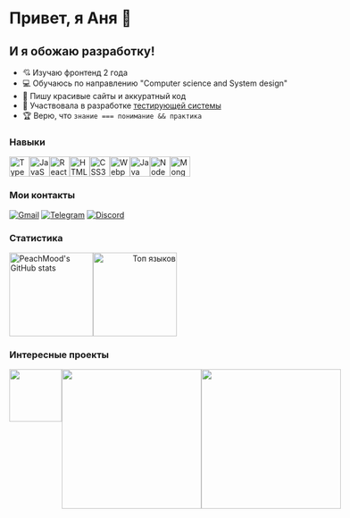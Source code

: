 # Привет, я Аня 👋
## И я обожаю разработку!
* 💘 Изучаю фронтенд 2 года
* 💻 Обучаюсь по направлению "Computer science and System design"
* 💅 Пишу красивые сайты и аккуратный код
* 🤝 Участвовала в разработке [тестирующей системы](https://habr.com/ru/articles/63005/)
* 🏆 Верю, что `знание === понимание && практика`

### Навыки

<p align="left">
<a href="https://www.typescriptlang.org/" target="_blank" rel="noreferrer"><img src="https://raw.githubusercontent.com/danielcranney/readme-generator/main/public/icons/skills/typescript-colored.svg" width="36" height="36" alt="TypeScript" /></a><a href="https://developer.mozilla.org/en-US/docs/Web/JavaScript" target="_blank" rel="noreferrer"><img src="https://raw.githubusercontent.com/danielcranney/readme-generator/main/public/icons/skills/javascript-colored.svg" width="36" height="36" alt="JavaScript" /></a><a href="https://reactjs.org/" target="_blank" rel="noreferrer"><img src="https://raw.githubusercontent.com/danielcranney/readme-generator/main/public/icons/skills/react-colored.svg" width="36" height="36" alt="React" /></a><a href="https://developer.mozilla.org/en-US/docs/Glossary/HTML5" target="_blank" rel="noreferrer"><img src="https://raw.githubusercontent.com/danielcranney/readme-generator/main/public/icons/skills/html5-colored.svg" width="36" height="36" alt="HTML5" /></a><a href="https://www.w3.org/TR/CSS/#css" target="_blank" rel="noreferrer"><img src="https://raw.githubusercontent.com/danielcranney/readme-generator/main/public/icons/skills/css3-colored.svg" width="36" height="36" alt="CSS3" /></a><a href="https://webpack.js.org/" target="_blank" rel="noreferrer"><img src="https://raw.githubusercontent.com/danielcranney/readme-generator/main/public/icons/skills/webpack-colored.svg" width="36" height="36" alt="Webpack" /></a><a href="https://www.oracle.com/java/" target="_blank" rel="noreferrer"><img src="https://raw.githubusercontent.com/danielcranney/readme-generator/main/public/icons/skills/java-colored.svg" width="36" height="36" alt="Java" /><a href="https://nodejs.org/en/" target="_blank" rel="noreferrer"><img src="https://raw.githubusercontent.com/danielcranney/readme-generator/main/public/icons/skills/nodejs-colored.svg" width="36" height="36" alt="NodeJS" /></a><a href="https://www.mongodb.com/" target="_blank" rel="noreferrer"><img src="https://raw.githubusercontent.com/danielcranney/readme-generator/main/public/icons/skills/mongodb-colored.svg" width="36" height="36" alt="MongoDB" /></a>
</p>

### Мои контакты
[![Gmail](https://img.shields.io/badge/Gmail-D14836?style=for-the-badge&logo=gmail&logoColor=white)](mailto:vas140302@gmail.com)
[![Telegram](https://img.shields.io/badge/Telegram-2CA5E0?style=for-the-badge&logo=telegram&logoColor=white)](https://t.me/ann_voronova)
[![Discord](https://img.shields.io/badge/Discord-5865F2?style=for-the-badge&logo=discord&logoColor=white)](https://discord.com/users/2761) 

### Статистика

<div style="display: flex; flex-direction: row;">
<a href="http://www.github.com/PeachMood"><img style="height: 150px" src="https://github-readme-stats-swart-eta.vercel.app/api?username=PeachMood&show_icons=true&hide=issues,contribs&count_private=true&title_color=f97316&text_color=ffffff&icon_color=facc15&bg_color=1c1917&hide_border=true&locale=ru&custom_title=GitHub&rank_icon=github&card_width=500" alt="PeachMood's GitHub stats" /></a>
<a href="https://github.com/PeachMood" align="right"><img style="height: 150px" src="https://github-readme-stats-swart-eta.vercel.app/api/top-langs/?username=PeachMood&langs_count=4&title_color=f97316&text_color=ffffff&layout=compact&icon_color=facc15&bg_color=1c1917&hide_border=true&locale=ru&hide=plpgsql&custom_title=Топ%20%языков" alt="Топ языков" /></a>
</div>

### Интересные проекты
<div style="display: flex; flex-direction: row;">
<a href="https://github.com/PeachMood/handy">
  <img src="https://github-readme-stats-swart-eta.vercel.app/api/pin/?username=PeachMood&repo=handy&title_color=f97316&text_color=ffffff&icon_color=facc15&bg_color=1c1917&hide_border=true&" height="93.75px" />
</a>
<a href="https://github.com/PeachMood/movies-explorer-frontend">
  <img src="https://github-readme-stats-swart-eta.vercel.app/api/pin/?username=PeachMood&repo=movies-explorer-frontend&title_color=f97316&text_color=ffffff&icon_color=facc15&bg_color=1c1917&hide_border=true" width="250" />
</a>
<a href="https://github.com/PeachMood/mesto-react">
  <img src="https://github-readme-stats-swart-eta.vercel.app/api/pin/?username=PeachMood&repo=mesto-react&title_color=f97316&text_color=ffffff&icon_color=facc15&bg_color=1c1917&hide_border=true" width="250" />
</a>
</div>
